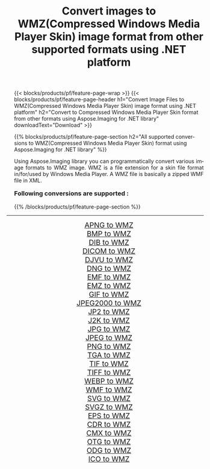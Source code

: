 ﻿---
title: Convert images to WMZ(Compressed Windows Media Player Skin) image format from other supported formats using .NET platform 
weight: 3920
url: /net/conversion/to/wmz/ 
lang: en
langdirlevel: 2
locales: zh-hans,ja,it,ru,de,es,fr,nl,id,lt,pl,pt,vi,tr,ko,zh-hant,ar,hi,th,sv,cs,uk,he
description: Using Aspose.Imaging for .NET library it is easy to convert to WMZ(Compressed Windows Media Player Skin) from other supported image formats
---

{{< blocks/products/pf/feature-page-wrap >}}
{{< blocks/products/pf/feature-page-header h1="Convert Image Files to WMZ(Compressed Windows Media Player Skin) image format using .NET platform" h2="Convert to Compressed Windows Media Player Skin format from other formats using Aspose.Imaging for .NET library" downloadText="Download" >}}


{{% blocks/products/pf/feature-page-section  h2="All supported conversions to WMZ(Compressed Windows Media Player Skin) format using Aspose.Imaging for .NET library" %}}
<p align=justify>Using Aspose.Imaging library you can programmatically convert various image formats to WMZ image. WMZ is a file extension for a skin file format in/for/used by Windows Media Player. A WMZ file is basically a zipped WMF file in XML.</p>
<h3 style="margin-top:16px;">
Following conversions are supported :
</h3>
{{% /blocks/products/pf/feature-page-section %}}
<div class="container-fluid productfamilypage bg-gray">
    <div class="convertypes bg-gray agp-content section">
        <div class="container">
		<hr style="margin-left:-20px;"/>
		<div class="row other-converters" style="gap: 10px;font-size: 19px;text-align:center;">
		    <div class='col-md-3 other-converter remove-lp remove-rp'><a href="/imaging/net/conversion/apng-to-wmz/" style="padding:15px;">APNG to WMZ</a></div>
<div class='col-md-3 other-converter remove-lp remove-rp'><a href="/imaging/net/conversion/bmp-to-wmz/" style="padding:15px;">BMP to WMZ</a></div>
<div class='col-md-3 other-converter remove-lp remove-rp'><a href="/imaging/net/conversion/dib-to-wmz/" style="padding:15px;">DIB to WMZ</a></div>
<div class='col-md-3 other-converter remove-lp remove-rp'><a href="/imaging/net/conversion/dicom-to-wmz/" style="padding:15px;">DICOM to WMZ</a></div>
<div class='col-md-3 other-converter remove-lp remove-rp'><a href="/imaging/net/conversion/djvu-to-wmz/" style="padding:15px;">DJVU to WMZ</a></div>
<div class='col-md-3 other-converter remove-lp remove-rp'><a href="/imaging/net/conversion/dng-to-wmz/" style="padding:15px;">DNG to WMZ</a></div>
<div class='col-md-3 other-converter remove-lp remove-rp'><a href="/imaging/net/conversion/emf-to-wmz/" style="padding:15px;">EMF to WMZ</a></div>
<div class='col-md-3 other-converter remove-lp remove-rp'><a href="/imaging/net/conversion/emz-to-wmz/" style="padding:15px;">EMZ to WMZ</a></div>
<div class='col-md-3 other-converter remove-lp remove-rp'><a href="/imaging/net/conversion/gif-to-wmz/" style="padding:15px;">GIF to WMZ</a></div>
<div class='col-md-3 other-converter remove-lp remove-rp'><a href="/imaging/net/conversion/jpeg2000-to-wmz/" style="padding:15px;">JPEG2000 to WMZ</a></div>
<div class='col-md-3 other-converter remove-lp remove-rp'><a href="/imaging/net/conversion/jp2-to-wmz/" style="padding:15px;">JP2 to WMZ</a></div>
<div class='col-md-3 other-converter remove-lp remove-rp'><a href="/imaging/net/conversion/j2k-to-wmz/" style="padding:15px;">J2K to WMZ</a></div>
<div class='col-md-3 other-converter remove-lp remove-rp'><a href="/imaging/net/conversion/jpg-to-wmz/" style="padding:15px;">JPG to WMZ</a></div>
<div class='col-md-3 other-converter remove-lp remove-rp'><a href="/imaging/net/conversion/jpeg-to-wmz/" style="padding:15px;">JPEG to WMZ</a></div>
<div class='col-md-3 other-converter remove-lp remove-rp'><a href="/imaging/net/conversion/png-to-wmz/" style="padding:15px;">PNG to WMZ</a></div>
<div class='col-md-3 other-converter remove-lp remove-rp'><a href="/imaging/net/conversion/tga-to-wmz/" style="padding:15px;">TGA to WMZ</a></div>
<div class='col-md-3 other-converter remove-lp remove-rp'><a href="/imaging/net/conversion/tif-to-wmz/" style="padding:15px;">TIF to WMZ</a></div>
<div class='col-md-3 other-converter remove-lp remove-rp'><a href="/imaging/net/conversion/tiff-to-wmz/" style="padding:15px;">TIFF to WMZ</a></div>
<div class='col-md-3 other-converter remove-lp remove-rp'><a href="/imaging/net/conversion/webp-to-wmz/" style="padding:15px;">WEBP to WMZ</a></div>
<div class='col-md-3 other-converter remove-lp remove-rp'><a href="/imaging/net/conversion/wmf-to-wmz/" style="padding:15px;">WMF to WMZ</a></div>
<div class='col-md-3 other-converter remove-lp remove-rp'><a href="/imaging/net/conversion/svg-to-wmz/" style="padding:15px;">SVG to WMZ</a></div>
<div class='col-md-3 other-converter remove-lp remove-rp'><a href="/imaging/net/conversion/svgz-to-wmz/" style="padding:15px;">SVGZ to WMZ</a></div>
<div class='col-md-3 other-converter remove-lp remove-rp'><a href="/imaging/net/conversion/eps-to-wmz/" style="padding:15px;">EPS to WMZ</a></div>
<div class='col-md-3 other-converter remove-lp remove-rp'><a href="/imaging/net/conversion/cdr-to-wmz/" style="padding:15px;">CDR to WMZ</a></div>
<div class='col-md-3 other-converter remove-lp remove-rp'><a href="/imaging/net/conversion/cmx-to-wmz/" style="padding:15px;">CMX to WMZ</a></div>
<div class='col-md-3 other-converter remove-lp remove-rp'><a href="/imaging/net/conversion/otg-to-wmz/" style="padding:15px;">OTG to WMZ</a></div>
<div class='col-md-3 other-converter remove-lp remove-rp'><a href="/imaging/net/conversion/odg-to-wmz/" style="padding:15px;">ODG to WMZ</a></div>
<div class='col-md-3 other-converter remove-lp remove-rp'><a href="/imaging/net/conversion/ico-to-wmz/" style="padding:15px;">ICO to WMZ</a></div>
                </div>
        </div>
    </div>
</div>
<br/>

